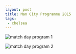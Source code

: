 ```yaml
---
layout: post
title: Man City Programme 2015
tags:
 - chelsea
---
```

 
 ![match day program 1](https://github.com/mat-0/TheChels.uk/raw/main/images/city-cover.jpg "Cover")

 ![match day program 2](https://github.com/mat-0/TheChels.uk/raw/main/images/city-article.jpg "Article")
